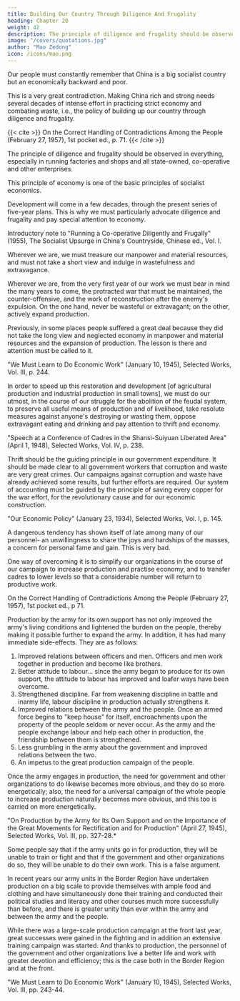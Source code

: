 ```yaml
---
title: Building Our Country Through Diligence And Frugality 
heading: Chapter 20
weight: 42
description: The principle of diligence and frugality should be observed in everything, especially in running factories and shops
image: "/covers/quotations.jpg"
author: "Mao Zedong"
icon: /icons/mao.png
---
```



Our people must constantly remember that China is a big socialist country but an economically backward and poor.

This is a very great contradiction. Making China rich and strong needs several decades of intense effort in  practicing strict economy and combating waste, i.e., the policy of building up our country through diligence and frugality.

{{< cite >}}
On the Correct Handling of Contradictions Among the People (February 27, 1957), 1st pocket ed., p. 71.
{{< /cite >}}

The principle of diligence and frugality should be observed in everything, especially in running factories and shops and all state-owned, co-operative and other enterprises.  

This principle of economy is one of the basic principles of socialist economics. 

Development will come in a few decades, through the present series of five-year plans. This is why we must particularly advocate diligence and frugality and pay special attention to economy.

Introductory note to "Running a Co-operative Diligently and Frugally" (1955), The Socialist Upsurge in China's Countryside, Chinese ed., Vol. I.

Wherever we are, we must treasure our manpower and material resources, and must not take a short view and indulge in wastefulness and extravagance. 

Wherever we are, from the very first year of our work we must bear in mind the many years to come, the protracted war that must be maintained, the counter-offensive, and the work of reconstruction after the enemy's expulsion. On the one hand, never be wasteful or extravagant; on the other, actively expand production. 

Previously, in some places people suffered a great deal because they did not take the long view and neglected economy
in manpower and material resources and the expansion of production. The
lesson is there and attention must be called to it.

"We Must Learn to Do Economic Work" (January 10, 1945), Selected Works, Vol. III, p. 244.

In order to speed up this restoration and development [of agricultural production and industrial production in small towns], we must do our utmost, in the course of our struggle for the abolition of the feudal system, to preserve
all useful means of production and of livelihood, take resolute measures
against anyone's destroying or wasting them, oppose extravagant eating and
drinking and pay attention to thrift and economy.

"Speech at a Conference of Cadres in the Shansi-Suiyuan Liberated Area" (April 1, 1948), Selected Works, Vol. IV, p. 238.

Thrift should be the guiding principle in our government expenditure. It should be made clear to all government workers that corruption and waste are very great crimes. Our campaigns against corruption and waste have already achieved some results, but further efforts are required. Our system of accounting must be guided by the principle of saving every copper for the
war effort, for the revolutionary cause and for our economic construction.

"Our Economic Policy" (January 23, 1934), Selected Works, Vol. I, p. 145.

A dangerous tendency has shown itself of late among many of our personnel- an unwillingness to share the joys and hardships of the masses, a concern for personal fame and gain. This is very bad. 

One way of overcoming it is to simplify our organizations in the course of our campaign to increase production and practise economy, and to transfer cadres to lower levels so that a considerable number will return to productive work.

On the Correct Handling of Contradictions Among the People (February 27, 1957), 1st pocket ed., p 71.

Production by the army for its own support has not only improved the army's living conditions and lightened the burden on the people, thereby making it
possible further to expand the army. In addition, it has had many immediate side-effects. They are as follows:

1. Improved relations between officers and men. Officers and men work
together in production and become like brothers.
2. Better attitude to labour… since the army began to produce for its own
support, the attitude to labour has improved and loafer ways have been
overcome.
3. Strengthened discipline. Far from weakening discipline in battle and inarmy life, labour discipline in production actually strengthens it.
4. Improved relations between the army and the people. Once an armed
force begins to "keep house" for itself, encroachments upon the property
of the people seldom or never occur. As the army and the people
exchange labour and help each other in production, the friendship
between them is strengthened.
5. Less grumbling in the army about the government and improved
relations between the two.
6. An impetus to the great production campaign of the people. 

Once the army engages in production, the need for government and other organizations to do likewise becomes more obvious, and they do so
more energetically; also, the need for a universal campaign of the whole people to increase production naturally becomes more obvious, and this
too is carried on more energetically.

"On Production by the Army for Its Own Support and on the Importance of the Great Movements for Rectification and for Production" (April 27, 1945), Selected Works,
Vol. III, pp. 327-28.*

Some people say that if the army units go in for production, they will be unable to train or fight and that if the government and other organizations do
so, they will be unable to do their own work. This is a false argument. 

In recent years our army units in the Border Region have undertaken production on a big scale to provide themselves with ample food and clothing and have
simultaneously done their training and conducted their political studies and literacy and other courses much more successfully than before, and there is
greater unity than ever within the army and between the army and the people. 

While there was a large-scale production campaign at the front last year, great successes were gained in the fighting and in addition an extensive
training campaign was started. And thanks to production, the personnel of the government and other organizations live a better life and work with greater
devotion and efficiency; this is the case both in the Border Region and at the front.

"We Must Learn to Do Economic Work" (January 10, 1945), Selected Works, Vol. III,
pp. 243-44.

